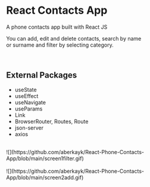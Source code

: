<h1>React Contacts App </h1>
<p>A phone contacts app built with React JS</p>
<p>You can add, edit and delete contacts, search by name <br> or surname and filter by selecting category. </p>
<br>
<h2>External Packages </h2>
<ul>
 <li>useState</li>
 <li>useEffect</li>
 <li>useNavigate</li>
 <li>useParams</li>
 <li>Link</li>
 <li>BrowserRouter, Routes, Route</li>
 <li>json-server</li>
 <li>axios</li>
</ul>
<br>
![](https://github.com/aberkayk/React-Phone-Contacts-App/blob/main/screen1filter.gif)
<br><br>
![](https://github.com/aberkayk/React-Phone-Contacts-App/blob/main/screen2add.gif)
